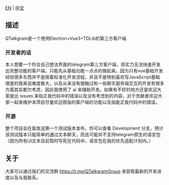 [EN](README.md) | [中文](README_zh-CN.md)

## 描述

QTalkgram是一个使用Electron+Vue3+TDLib的第三方客户端

### 开发者的话

本人想要一个符合自己想法界面的telegram第三方客户端，但实力无法快速开发出完整功能的客户端，只能先从基础功能一点点的做起来。因为只有vue基础开发经验很多东西并不是按着标准化开发流程，并且不是特别喜欢写JavaScript基础很差的我来说难度极大，以及从来没有接触过和一些聊天服务端交互的开发有很多方面其实都欠考虑，因此我使用了 ai 来辅助开发。如果有不好的地方还是欢迎大家提出 issues 来指正我代码中的错误以及没有考虑到的内容，对于贡献者欢迎大家一起来维护本项目尽量欢迎原版的客户端的功能以及指能正我代码中的错误。

### 开源

整个项目会在我发送第一个测试版本发布，你可以查看 Development 分支，预计该测试版本只能简单的通过文本聊天，而且可能并不支持telegram原生的语言包（因为所有UI文本目前暂时写死在代码中，语言包在我的优先适配计划内。）

## 关于

大家可以通过我们的交流群 https://t.me/QTalkgramGroup 来获取最新的开发进度以及与我联系。
